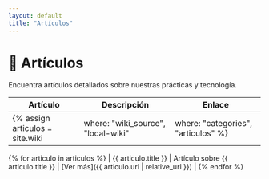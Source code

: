 ```yaml
---
layout: default
title: "Artículos"
---
```


# 📑 Artículos

Encuentra artículos detallados sobre nuestras prácticas y tecnología.

| Artículo | Descripción | Enlace |
|----------|-------------|--------|
{% assign articulos = site.wiki | where: "wiki_source", "local-wiki" | where: "categories", "articulos" %}
{% for articulo in articulos %}
| {{ articulo.title }} | Artículo sobre {{ articulo.title }} | [Ver más]({{ articulo.url | relative_url }}) |
{% endfor %}
